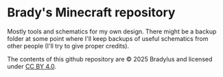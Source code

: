 # Brady's Minecraft repository

Mostly tools and schematics for my own design. There might be a backup folder at some point where I'll keep backups of useful schematics from other people (I'll try to give proper credits).

The contents of this github repository are © 2025 Bradylus and licensed under <a href="https://creativecommons.org/licenses/by/4.0/">CC BY 4.0</a>.
